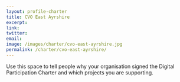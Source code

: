 ```yaml
---
layout: profile-charter
title: CVO East Ayrshire
excerpt: 
link: 
twitter: 
email: 
image: /images/charter/cvo-east-ayrshire.jpg
permalink: /charter/cvo-east-ayrshire/
---
```


Use this space to tell people why your organisation signed the Digital Participation Charter and which projects you are supporting.